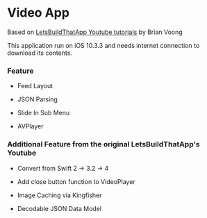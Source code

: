 #  Video App

Based on [LetsBuildThatApp Youtube tutorials](https://www.letsbuildthatapp.com/course/YouTube) by Brian Voong

This application run on iOS 10.3.3 and needs internet connection to download its contents.

### Feature

- Feed Layout

- JSON Parsing

- Slide In Sub Menu

- AVPlayer

### Additional Feature from the original LetsBuildThatApp's Youtube

- Convert from Swift 2 -> 3.2 -> 4

- Add close button function to VideoPlayer

- Image Caching via Kingfisher

- Decodable JSON Data Model
